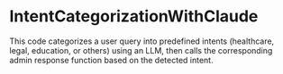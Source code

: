 # IntentCategorizationWithClaude
This code categorizes a user query into predefined intents (healthcare, legal, education, or others) using an LLM, then calls the corresponding admin response function based on the detected intent.
